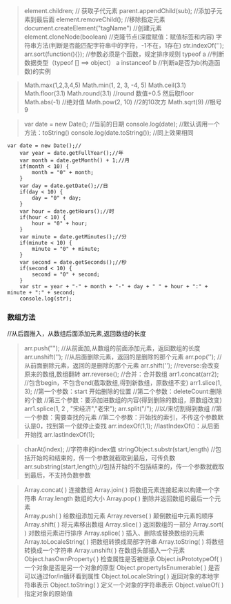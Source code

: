> element.children;    // 获取子代元素
> parent.appendChild(sub);     //添加子元素到最后面
> element.removeChild();       //移除指定元素
> document.createElement("tagName")     //创建元素
> element.cloneNode(boolean)    //克隆节点(深度赋值：赋值标签和内容)
> 字符串方法(判断是否能匹配字符串中的字符，-1不在，1存在)  str.indexOf('');
> arr.sort(function(){});   //参数必须是个函数，规定排序规则
> typeof a            //判断数据类型（typeof [] ==> object）
> a instanceof b         //判断a是否为b(构造函数)的实例


> Math.max(1,2,3,4,5)
> Math.min(1, 2, 3, -4, 5)
> Math.ceil(3.1)
> Math.floor(3.1)
> Math.round(3.1)    //round   数值+0.5 然后取floor
> Math.abs(-1)       //绝对值
> Math.pow(2, 10)    //2的10次方
> Math.sqrt(9)       //根号9


> var date = new Date();   //当前的日期
> console.log(date);     //默认调用一个方法：toString()
> console.log(date.toString());  //同上效果相同
```
var date = new Date();//
    var year = date.getFullYear();//年
    var month = date.getMonth() + 1;//月
    if(month < 10) {
        month = "0" + month;
    }
    var day = date.getDate();//日
    if(day < 10) {
        day = "0" + day;
    }
    var hour = date.getHours();//时
    if(hour < 10) {
        hour = "0" + hour;
    }
    var minute = date.getMinutes();//分
    if(minute < 10) {
        minute = "0" + minute;
    }
    var second = date.getSeconds();//秒
    if(second < 10) {
        second = "0" + second;
    }
    var str = year + "-" + month + "-" + day + " " + hour + ":" + minute + ":" + second;
    console.log(str);
```


### 数组方法
//从后面推入，从数组后面添加元素,返回数组的长度
> arr.push("");
//从前面加,从数组的前面添加元素，返回数组的长度
> arr.unshift('');
//从后面删除元素，返回的是删除的那个元素
> arr.pop('');
//从前面删除元素，返回的是删除的那个元素
> arr.shift('');
//reverse:会改变原来的数组,数组翻转
> arr.reverse();
//合并：合并数组
> arr1.concat(arr2);
//包含begin，不包含end(截取数组,得到新数组，原数组不变)
> arr1.slice(1, 3);
//第一个参数：start  开始删除的位置
//第二个参数：deleteCount:删除的个数
//第三个参数：要添加进数组的内容(得到删除的数组，原数组改变)
> arr1.splice(1, 2 , "宋经济","老宋");
> arr.split("/");         //以/来切割得到数组
//第一个参数：需要查找的元素
//第二个参数：开始找的索引，不传这个参数默认是0，找到第一个就停止查找
> arr.indexOf(1,1);
//lastIndexOf()：从后面开始找
> arr.lastIndexOf(1);

> charAt(index);    //字符串的index值
> stringObject.substr(start,length)    //包括开始的和结束的，传一个参数就截取到最后，可传负数
> arr.substring(start,length);//包括开始的不包括结束的，传一个参数就截取到最后，不支持负数参数

> Array.concat( ) 连接数组
> Array.join( ) 将数组元素连接起来以构建一个字符串 
> Array.length 数组的大小
> Array.pop( ) 删除并返回数组的最后一个元素  
> Array.push( ) 给数组添加元素 
> Array.reverse( ) 颠倒数组中元素的顺序 
> Array.shift( ) 将元素移出数组 
> Array.slice( ) 返回数组的一部分 
> Array.sort( ) 对数组元素进行排序 
> Array.splice( ) 插入、删除或替换数组的元素 
> Array.toLocaleString( ) 把数组转换成局部字符串 
> Array.toString( ) 将数组转换成一个字符串 
> Array.unshift( ) 在数组头部插入一个元素
> Object.hasOwnProperty( ) 检查属性是否被继承 
> Object.isPrototypeOf( ) 一个对象是否是另一个对象的原型 
> Object.propertyIsEnumerable( ) 是否可以通过for/in循环看到属性 
> Object.toLocaleString( ) 返回对象的本地字符串表示 
> Object.toString( ) 定义一个对象的字符串表示 
> Object.valueOf( ) 指定对象的原始值








